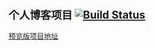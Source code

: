 ## 个人博客项目 [![Build Status](https://travis-ci.org/wensonchen/blog.svg?branch=master)](https://travis-ci.org/wensonchen/blog)

[预览版项目地址](https://wensonchen.github.io/blog/)
